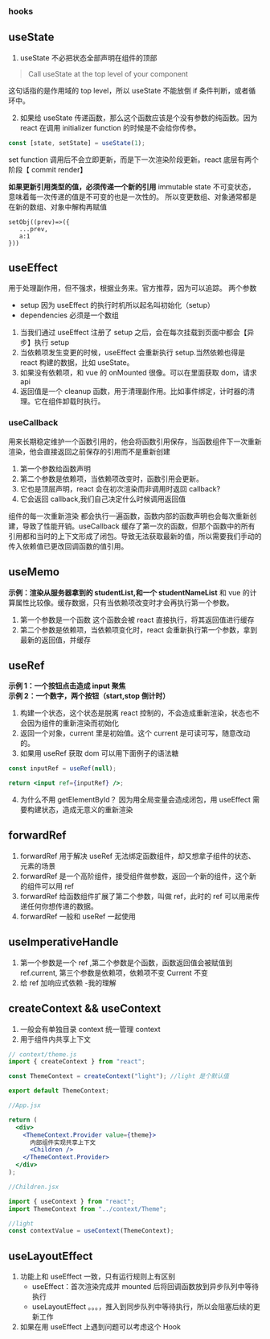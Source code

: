 ### hooks

## useState

1. useState 不必把状态全部声明在组件的顶部

> Call useState at the top level of your component

这句话指的是作用域的 top level，所以 useState 不能放倒 if 条件判断，或者循环中。

2. 如果给 useState 传递函数，那么这个函数应该是个没有参数的纯函数。因为 react 在调用 initializer function 的时候是不会给你传参。

```js
const [state, setState] = useState(1);
```

set function 调用后不会立即更新，而是下一次渲染阶段更新。react 底层有两个阶段【 commit render】

**如果更新引用类型的值，必须传递一个新的引用**
immutable state 不可变状态，意味着每一次传递的值是不可变的也是一次性的。
所以变更数组、对象通常都是在新的数组、对象中解构再赋值

```
setObj((prev)=>({
   ...prev,
   a:1
}))
```

## useEffect

用于处理副作用，但不强求，根据业务来。官方推荐，因为可以追踪。
两个参数

- setup 因为 useEffect 的执行时机所以起名叫初始化（setup）
- dependencies 必须是一个数组

1. 当我们通过 useEffect 注册了 setup 之后，会在每次挂载到页面中都会【异步】执行 setup
2. 当依赖项发生变更的时候，useEffect 会重新执行 setup.当然依赖也得是 react 构建的数据，比如 useState。
3. 如果没有依赖项，和 vue 的 onMounted 很像。可以在里面获取 dom，请求 api
4. 返回值是一个 cleanup 函数，用于清理副作用。比如事件绑定，计时器的清理。它在组件卸载时执行。

### useCallback

用来长期稳定维护一个函数引用的，他会将函数引用保存，当函数组件下一次重新渲染，他会直接返回之前保存的引用而不是重新创建

1. 第一个参数给函数声明
2. 第二个参数是依赖项，当依赖项改变时，函数引用会更新。
3. 它也是顶层声明，react 会在初次渲染而非调用时返回 callback?
4. 它会返回 callback,我们自己决定什么时候调用返回值

组件的每一次重新渲染 都会执行一遍函数，函数内部的函数声明也会每次重新创建，导致了性能开销。useCallback 缓存了第一次的函数，但那个函数中的所有引用都和当时的上下文形成了闭包。导致无法获取最新的值，所以需要我们手动的传入依赖值已更改回调函数的值引用。

## useMemo

**示例：渲染从服务器拿到的 studentList,和一个 studentNameList**
和 vue 的计算属性比较像。缓存数据，只有当依赖项改变时才会再执行第一个参数。

1. 第一个参数是一个函数 这个函数会被 react 直接执行，将其返回值进行缓存
2. 第二个参数是依赖项，当依赖项变化时，react 会重新执行第一个参数，拿到最新的返回值，并缓存

## useRef

**示例 1：一个按钮点击造成 input 聚焦**  
**示例 2：一个数字，两个按钮（start,stop 倒计时）**

1. 构建一个状态，这个状态是脱离 react 控制的，不会造成重新渲染，状态也不会因为组件的重新渲染而初始化
2. 返回一个对象，current 里是初始值。这个 current 是可读可写，随意改动的。
3. 如果用 useRef 获取 dom 可以用下面例子的语法糖

```jsx
const inputRef = useRef(null);

return <input ref={inputRef} />;
```

4. 为什么不用 getElementById？ 因为用全局变量会造成闭包，用 useEffect 需要构建状态，造成无意义的重新渲染

## forwardRef

1. forwardRef 用于解决 useRef 无法绑定函数组件，却又想拿子组件的状态、元素的场景
2. forwardRef 是一个高阶组件，接受组件做参数，返回一个新的组件，这个新的组件可以用 ref
3. forwardRef 给函数组件扩展了第二个参数，叫做 ref，此时的 ref 可以用来传递任何你想传递的数据。
4. forwardRef 一般和 useRef 一起使用

## useImperativeHandle

1. 第一个参数是一个 ref ,第二个参数是个函数，函数返回值会被赋值到 ref.current, 第三个参数是依赖项，依赖项不变 Current 不变
2. 给 ref 加响应式依赖 -我的理解

## createContext && useContext

1. 一般会有单独目录 context 统一管理 context
2. 用于组件内共享上下文

```jsx
// context/theme.js
import { createContext } from "react";

const ThemeContext = createContext("light"); //light 是个默认值

export default ThemeContext;

//App.jsx

return (
  <div>
    <ThemeContext.Provider value={theme}>
      内部组件实现共享上下文
      <Children />
    </ThemeContext.Provider>
  </div>
);

//Children.jsx

import { useContext } from "react";
import ThemeContext from "../context/Theme";

//light
const contextValue = useContext(ThemeContext);
```

## useLayoutEffect

1. 功能上和 useEffect 一致，只有运行规则上有区别
   - useEffect：首次渲染完成并 mounted 后将回调函数放到异步队列中等待执行
   - useLayoutEffect 。。。，推入到同步队列中等待执行，所以会阻塞后续的更新工作
2. 如果在用 useEffect 上遇到问题可以考虑这个 Hook
